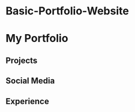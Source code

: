# Basic-Portfolio-Website

<!DOCTYPE html>
<html>
<head>
  <title>My Portfolio</title>
  <link rel="stylesheet" href="style.css">
</head>
<body>
  <h1>My Portfolio</h1>

  <section id="projects">
    <h2>Projects</h2>
    <!-- Add project details here -->
  </section>

  <section id="social-media">
    <h2>Social Media</h2>
    <!-- Add social media links here -->
  </section>

  <section id="experience">
    <h2>Experience</h2>
    <!-- Add experience details here -->
  </section>
</body>
</html>



